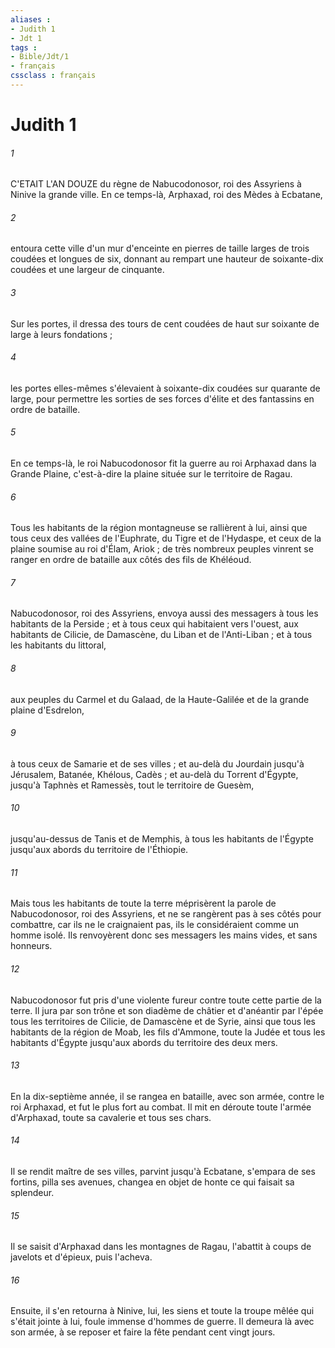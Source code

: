 ```yaml
---
aliases : 
- Judith 1
- Jdt 1
tags : 
- Bible/Jdt/1
- français
cssclass : français
---
```


# Judith 1

###### 1
C'ETAIT L'AN DOUZE du règne de Nabucodonosor, roi des Assyriens à Ninive la grande ville. En ce temps-là, Arphaxad, roi des Mèdes à Ecbatane,
###### 2
entoura cette ville d'un mur d'enceinte en pierres de taille larges de trois coudées et longues de six, donnant au rempart une hauteur de soixante-dix coudées et une largeur de cinquante.
###### 3
Sur les portes, il dressa des tours de cent coudées de haut sur soixante de large à leurs fondations ;
###### 4
les portes elles-mêmes s'élevaient à soixante-dix coudées sur quarante de large, pour permettre les sorties de ses forces d'élite et des fantassins en ordre de bataille.
###### 5
En ce temps-là, le roi Nabucodonosor fit la guerre au roi Arphaxad dans la Grande Plaine, c'est-à-dire la plaine située sur le territoire de Ragau.
###### 6
Tous les habitants de la région montagneuse se rallièrent à lui, ainsi que tous ceux des vallées de l'Euphrate, du Tigre et de l'Hydaspe, et ceux de la plaine soumise au roi d'Élam, Ariok ; de très nombreux peuples vinrent se ranger en ordre de bataille aux côtés des fils de Khéléoud.
###### 7
Nabucodonosor, roi des Assyriens, envoya aussi des messagers à tous les habitants de la Perside ; et à tous ceux qui habitaient vers l'ouest, aux habitants de Cilicie, de Damascène, du Liban et de l'Anti-Liban ; et à tous les habitants du littoral,
###### 8
aux peuples du Carmel et du Galaad, de la Haute-Galilée et de la grande plaine d'Esdrelon,
###### 9
à tous ceux de Samarie et de ses villes ; et au-delà du Jourdain jusqu'à Jérusalem, Batanée, Khélous, Cadès ; et au-delà du Torrent d'Égypte, jusqu'à Taphnès et Ramessès, tout le territoire de Guesèm,
###### 10
jusqu'au-dessus de Tanis et de Memphis, à tous les habitants de l'Égypte jusqu'aux abords du territoire de l'Éthiopie.
###### 11
Mais tous les habitants de toute la terre méprisèrent la parole de Nabucodonosor, roi des Assyriens, et ne se rangèrent pas à ses côtés pour combattre, car ils ne le craignaient pas, ils le considéraient comme un homme isolé. Ils renvoyèrent donc ses messagers les mains vides, et sans honneurs.
###### 12
Nabucodonosor fut pris d'une violente fureur contre toute cette partie de la terre. Il jura par son trône et son diadème de châtier et d'anéantir par l'épée tous les territoires de Cilicie, de Damascène et de Syrie, ainsi que tous les habitants de la région de Moab, les fils d'Ammone, toute la Judée et tous les habitants d'Égypte jusqu'aux abords du territoire des deux mers.
###### 13
En la dix-septième année, il se rangea en bataille, avec son armée, contre le roi Arphaxad, et fut le plus fort au combat. Il mit en déroute toute l'armée d'Arphaxad, toute sa cavalerie et tous ses chars.
###### 14
Il se rendit maître de ses villes, parvint jusqu'à Ecbatane, s'empara de ses fortins, pilla ses avenues, changea en objet de honte ce qui faisait sa splendeur.
###### 15
Il se saisit d'Arphaxad dans les montagnes de Ragau, l'abattit à coups de javelots et d'épieux, puis l'acheva.
###### 16
Ensuite, il s'en retourna à Ninive, lui, les siens et toute la troupe mêlée qui s'était jointe à lui, foule immense d'hommes de guerre. Il demeura là avec son armée, à se reposer et faire la fête pendant cent vingt jours.
